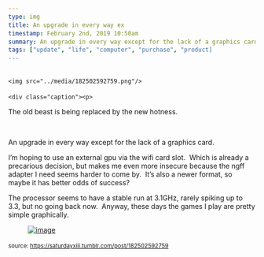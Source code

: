 ```yaml
---
type: img
title: An upgrade in every way ex
timestamp: February 2nd, 2019 10:50am
summary: An upgrade in every way except for the lack of a graphics card.</p><p>I’m hoping to use an external gpu via the wifi card slot.  Which is already a 
tags: ["update", "life", "computer", "purchase", "product]
---
```


                
                
                
                                                                                        <img src="../media/182502592759.png"/>
                                                                                          <div class="caption"><p>

The old beast is being replaced by the new hotness.

<br/></p><p>An upgrade in every way except for the lack of a graphics card.</p><p>I’m hoping to use an external gpu via the wifi card slot.  Which is already a precarious decision, but makes me even more insecure because the ngff adapter I need seems harder to come by.  It’s also a newer format, so maybe it has better odds of success?</p><p>The processor seems to have a stable run at 3.1GHz, rarely spiking up to 3.3, but no going back now.  Anyway, these days the games I play are pretty simple graphically.</p><figure data-orig-width="1757" data-orig-height="743" class="tmblr-full"><a href="https://66.media.tumblr.com/cdf0be575f8d3c5f5a70c690527d2bf2/tumblr_inline_pmb8811Zz51rnrp45_1280.png" target="_blank"><img src="https://64.media.tumblr.com/cdf0be575f8d3c5f5a70c690527d2bf2/tumblr_inline_pmb8811Zz51rnrp45_540.png" alt="image" data-orig-width="1757" data-orig-height="743"/></a></figure> </div>
                                    
                
                
                
                
                                
<small>source: https://saturdayxiii.tumblr.com/post/182502592759</small>